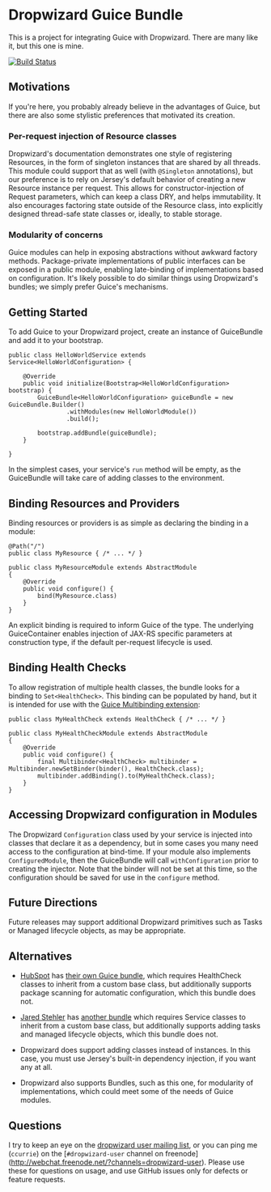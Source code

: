 # Dropwizard Guice Bundle

This is a project for integrating Guice with Dropwizard. There are many like it, but this one is mine.

[![Build Status](https://travis-ci.org/fizmo/dropwizard-bundle-guice.png?branch=master)](https://travis-ci.org/fizmo/dropwizard-bundle-guice)

## Motivations

If you're here, you probably already believe in the advantages of Guice, but there are also some stylistic preferences
that motivated its creation.

### Per-request injection of Resource classes

Dropwizard's documentation demonstrates one style of registering Resources, in the form of singleton instances that are
shared by all threads. This module could support that as well (with `@Singleton` annotations), but our preference is
to rely on Jersey's default behavior of creating a new Resource instance per request. This allows for
constructor-injection of Request parameters, which can keep a class DRY, and helps immutability. It also encourages
factoring state outside of the Resource class, into explicitly designed thread-safe state classes or, ideally, to stable
storage.

### Modularity of concerns

Guice modules can help in exposing abstractions without awkward factory methods. Package-private implementations of
public interfaces can be exposed in a public module, enabling late-binding of implementations based on configuration.
It's likely possible to do similar things using Dropwizard's bundles; we simply prefer Guice's mechanisms.

## Getting Started

To add Guice to your Dropwizard project, create an instance of GuiceBundle and add it to your bootstrap.

    public class HelloWorldService extends Service<HelloWorldConfiguration> {

        @Override
        public void initialize(Bootstrap<HelloWorldConfiguration> bootstrap) {
            GuiceBundle<HelloWorldConfiguration> guiceBundle = new GuiceBundle.Builder()
                    .withModules(new HelloWorldModule())
                    .build();

            bootstrap.addBundle(guiceBundle);
        }

    }

In the simplest cases, your service's `run` method will be empty, as the GuiceBundle will take care of adding
classes to the environment.

## Binding Resources and Providers

Binding resources or providers is as simple as declaring the binding in a module:


    @Path("/")
    public class MyResource { /* ... */ }

    public class MyResourceModule extends AbstractModule
    {
        @Override
        public void configure() {
            bind(MyResource.class)
        }
    }

An explicit binding is required to inform Guice of the type. The underlying GuiceContainer enables injection of
JAX-RS specific parameters at construction type, if the default per-request lifecycle is used.

## Binding Health Checks

To allow registration of multiple health classes, the bundle looks for a binding to `Set<HealthCheck>`. This binding
can be populated by hand, but it is intended for use with the
[Guice Multibinding extension](https://code.google.com/p/google-guice/wiki/Multibindings):

    public class MyHealthCheck extends HealthCheck { /* ... */ }

    public class MyHealthCheckModule extends AbstractModule
    {
        @Override
        public void configure() {
            final Multibinder<HealthCheck> multibinder = Multibinder.newSetBinder(binder(), HealthCheck.class);
            multibinder.addBinding().to(MyHealthCheck.class);
        }
    }

## Accessing Dropwizard configuration in Modules

The Dropwizard `Configuration` class used by your service is injected into classes that declare it as a dependency,
but in some cases you many need access to the configuration at bind-time. If your module also implements
`ConfiguredModule`, then the GuiceBundle will call `withConfiguration` prior to creating the injector. Note that
the binder will not be set at this time, so the configuration should be saved for use in the `configure` method.

## Future Directions

Future releases may support additional Dropwizard primitives such as Tasks or Managed lifecycle objects, as may be
appropriate.

## Alternatives

* [HubSpot](http://dev.hubspot.com) has [their own Guice bundle](https://github.com/HubSpot/dropwizard-guice), which
requires HealthCheck classes to inherit from a custom base class, but additionally supports package scanning for
automatic configuration, which this bundle does not.

* [Jared Stehler](http://mindtap.cengage.com/) has [another bundle](https://github.com/jaredstehler/dropwizard-guice)
which requires Service classes to inherit from a custom base class, but additionally supports adding tasks and managed
lifecycle objects, which this bundle does not.

* Dropwizard does support adding classes instead of instances. In this case, you must use Jersey's built-in dependency
injection, if you want any at all.

* Dropwizard also supports Bundles, such as this one, for modularity of implementations, which could meet some of the
needs of Guice modules.

## Questions

I try to keep an eye on the [dropwizard user mailing list](https://groups.google.com/forum/#!forum/dropwizard-user),
or you can ping me (`ccurrie`) on the [`#dropwizard-user` channel on freenode]
(http://webchat.freenode.net/?channels=dropwizard-user). Please use these for questions on usage, and use GitHub
issues only for defects or feature requests.
